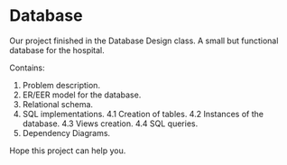 # Database
Our project finished in the Database Design class. A small but functional database for the hospital.

Contains:
1. Problem description.
2. ER/EER model for the database.
3. Relational schema.
4. SQL implementations.
    4.1 Creation of tables.
    4.2 Instances of the database.
    4.3 Views creation.
    4.4 SQL queries.
5. Dependency Diagrams.

Hope this project can help you.
